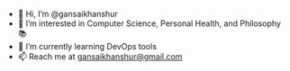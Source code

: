 - 👋 Hi, I’m @gansaikhanshur
- 👀 I’m interested in Computer Science, Personal Health, and Philosophy 📚
- 🌱 I’m currently learning DevOps tools
- 📫 Reach me at gansaikhanshur@gmail.com

<!---
gansaikhanshur/gansaikhanshur is a ✨ special ✨ repository because its `README.md` (this file) appears on your GitHub profile.
You can click the Preview link to take a look at your changes.
--->
